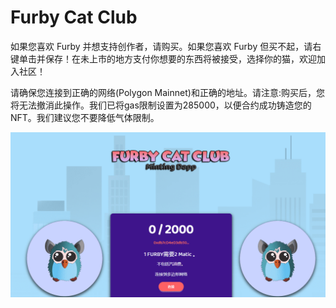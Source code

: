 # Furby Cat Club

如果您喜欢 Furby 并想支持创作者，请购买。如果您喜欢 Furby 但买不起，请右键单击并保存！在未上市的地方支付你想要的东西将被接受，选择你的猫，欢迎加入社区！

请确保您连接到正确的网络(Polygon Mainnet)和正确的地址。请注意:购买后，您将无法撤消此操作。我们已将gas限制设置为285000，以便合约成功铸造您的NFT。我们建议您不要降低气体限制。

![nft](01.png)
